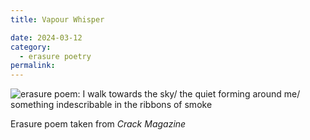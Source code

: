 ```yaml
---
title: Vapour Whisper

date: 2024-03-12
category:
  - erasure poetry
permalink:
---
```

<img src="https://www.davidralphlewis.co.uk/assets/images/articles/2024/vapour.jpeg" alt="erasure poem: I walk towards the sky/ the quiet forming around me/ something indescribable in the ribbons of smoke" title="the hush of 50,000 ft" class="responsive">

Erasure poem taken from *Crack Magazine*
